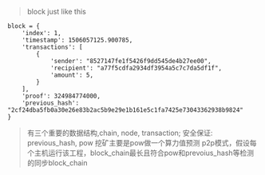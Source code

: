 > block just like this 
```
block = {
    'index': 1,
    'timestamp': 1506057125.900785,
    'transactions': [
        {
            'sender': "8527147fe1f5426f9dd545de4b27ee00",
            'recipient': "a77f5cdfa2934df3954a5c7c7da5df1f",
            'amount': 5,
        }
    ],
    'proof': 324984774000,
    'previous_hash': "2cf24dba5fb0a30e26e83b2ac5b9e29e1b161e5c1fa7425e73043362938b9824"
}
```
> 有三个重要的数据结构,chain, node, transaction; 安全保证: previous_hash, pow
> 挖矿主要是pow做一个算力值预测
> p2p模式，假设每个主机运行该工程，block_chain最长且符合pow和prevoius_hash等检测的同步block_chain